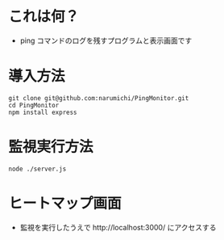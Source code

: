 # これは何？
- ping コマンドのログを残すプログラムと表示画面です

# 導入方法
```
git clone git@github.com:narumichi/PingMonitor.git
cd PingMonitor
npm install express
```

# 監視実行方法
```
node ./server.js
```

# ヒートマップ画面
- 監視を実行したうえで http://localhost:3000/ にアクセスする
